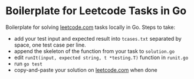 # Boilerplate for Leetcode Tasks in Go

Boilerplate for solving [leetcode.com](http://leetcode.com) tasks locally in Go. Steps to take:

- add your test input and expected result into `tcases.txt` separated by space, one test case per line. 
- append the skeleton of the function from your task to `solution.go`
- edit `runIt(input, expected string, t *testing.T)` function in `runit.go`
- run `go test`
- copy-and-paste your solution on [leetcode.com](http://leetcode.com) when done
